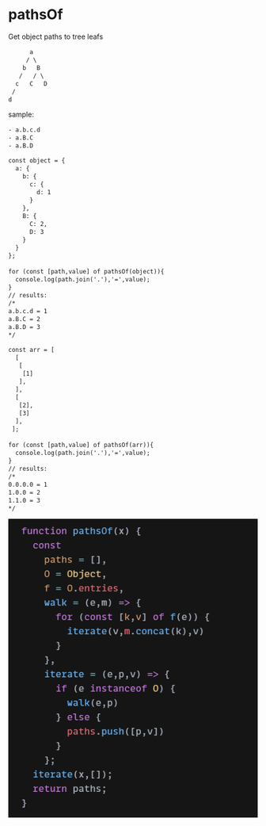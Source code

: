 # pathsOf
Get object paths to tree leafs

```
      a
     / \
    b   B
   /   / \
  c   C   D
 /
d

```
sample:
```
- a.b.c.d
- a.B.C
- a.B.D
```

```
const object = {
  a: {
    b: {
      c: {
        d: 1
      }
    },
    B: {
      C: 2,
      D: 3
    }
  }
};

for (const [path,value] of pathsOf(object)){
  console.log(path.join('.'),'=',value);
}
// results:
/*
a.b.c.d = 1
a.B.C = 2
a.B.D = 3
*/
```

```
const arr = [
  [
   [
    [1]
   ],
  ],
  [
   [2],
   [3]
  ],
 ];

for (const [path,value] of pathsOf(arr)){
  console.log(path.join('.'),'=',value);
}
// results:
/*
0.0.0.0 = 1
1.0.0 = 2
1.1.0 = 3
*/
```
![pathsOf](/images/pathsOf.png)
